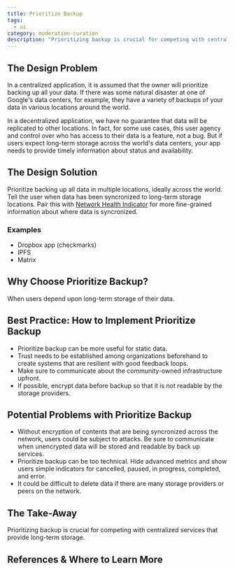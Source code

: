 ```yaml
---
title: Prioritize Backup
tags:
  - ui
category: moderation-curation
description: "Prioritizing backup is crucial for competing with centralized services that provide long-term storage."
---
```


## The Design Problem

In a centralized application, it is assumed that the owner will prioritize backing up all your data. If there was some natural disaster at one of Google's data centers, for example, they have a variety of backups of your data in various locations around the world.

In a decentralized application, we have no guarantee that data will be replicated to other locations. In fact, for some use cases, this user agency and control over who has access to their data is a feature, not a bug. But if users expect long-term storage across the world's data centers, your app needs to provide timely information about status and availability.

## The Design Solution

Prioritize backing up all data in multiple locations, ideally across the world. Tell the user when data has been syncronized to long-term storage locations. Pair this with [Network Health Indicator](network-health-indicator.md) for more fine-grained information about where data is syncronized.

### Examples

- Dropbox app (checkmarks)
- IPFS
- Matrix

## Why Choose Prioritize Backup?

When users depend upon long-term storage of their data.

## Best Practice: How to Implement Prioritize Backup

- Prioritize backup can be more useful for static data.
- Trust needs to be established among organizations beforehand to create systems that are resilient with good feedback loops.
- Make sure to communicate about the community-owned infrastructure upfront.
- If possible, encrypt data before backup so that it is not readable by the storage providers.

## Potential Problems with Prioritize Backup

- Without encryption of contents that are being syncronized across the network, users could be subject to attacks. Be sure to communicate when unencrypted data will be stored and readable by back up services.
- Prioritize backup can be too technical. Hide advanced metrics and show users simple indicators for cancelled, paused, in progress, completed, and error.
- It could be difficult to delete data if there are many storage providers or peers on the network.

## The Take-Away

Prioritizing backup is crucial for competing with centralized services that provide long-term storage.

## References & Where to Learn More
